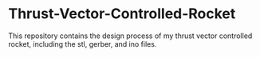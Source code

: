 # Thrust-Vector-Controlled-Rocket
This repository contains the design process of my thrust vector controlled rocket, including the stl, gerber, and ino files.

